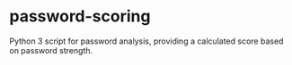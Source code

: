 # password-scoring
Python 3 script for password analysis, providing a calculated score based on password strength.

